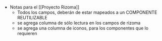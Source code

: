 - Notas para el [[Proyecto Rizoma]]
	- Todos los campos, deberán de estar mapeados a un COMPONENTE REUTILIZABLE
	- se agrega columna de sólo lectura en los campos de rizoma
	- se agrega una columna de iconos, para los componentes que lo requieren